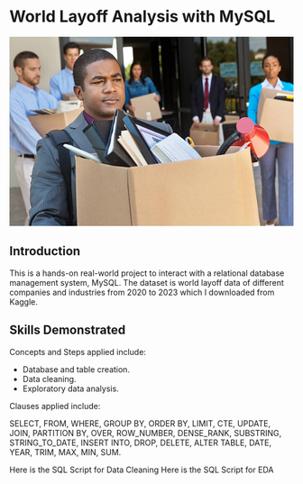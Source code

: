 # World Layoff Analysis with MySQL
![](layoff_image.jpg)

## Introduction
This is a hands-on real-world project to interact with a relational database management system, MySQL. The dataset is world layoff data of different companies and industries from 2020 to 2023 which I downloaded from Kaggle.

## Skills Demonstrated
Concepts and Steps applied include:
- Database and table creation.
- Data cleaning.
- Exploratory data analysis.

Clauses applied include:

SELECT, FROM, WHERE, GROUP BY, ORDER BY, LIMIT, CTE, UPDATE, JOIN, PARTITION BY, OVER, ROW_NUMBER, DENSE_RANK, SUBSTRING, STRING_TO_DATE, INSERT INTO, DROP, DELETE, ALTER TABLE, DATE, YEAR, TRIM, MAX, MIN, SUM.

Here is the SQL Script for Data Cleaning
Here is the SQL Script for EDA
